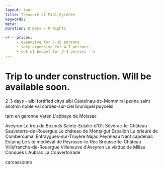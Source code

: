 ```yaml
---
layout: tour
title: Treasure of Midi-Pyrenee 
keywords:  
meta: 
duration: 8 Days / 9 Nights

<!-- prices: 
     - expensive for 7-10 persons
     - very expensive for 4-7 persons
     - out of budget for 2-4 persons -->
---
```


# Trip to under construction. Will be available soon.

2-3 days - albi fortified citys
  albi
  Castelnau-de-Montmiral
  penne
  saint anotnin noble val
  cordes-sur-ciel
  bruniquel
  puycelsi

  tarn en garonne
  Varen
  L'abbaye de Moissac

Aveyron
  Le trou de Bozouls
  Sainte-Eulalie-d'Olt
  Sévérac-le-Château
  Sauveterre-de-Rouergue
  Le château de Montaigut
  Espalion
  Le prieuré de Comberoumal
  Entraygues-sur-Truyère
  Najac
  Peyreleau
  Nant
  capdenac
  Estaing
  Le site médiéval de Peyrusse-le-Roc
  Brousse-le-Château
  Villefranche-de-Rouergue
  Villeneuve d'Aveyron
  Le viaduc de Millau
  Conques
  L'Aubrac
  La Couvertoirade



  carcassonne
  
